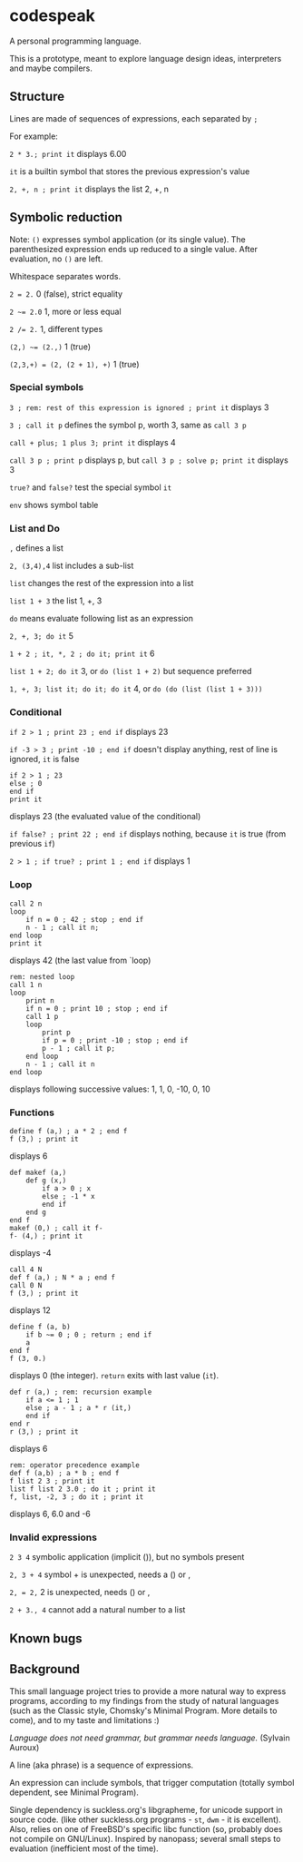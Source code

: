 # codespeak
A personal programming language.

This is a prototype, meant to explore language design ideas, interpreters and maybe compilers.

## Structure

Lines are made of sequences of expressions, each separated by `;`

For example:

`2 * 3.; print it` displays 6.00

`it` is a builtin symbol that stores the previous expression's value

`2, +, n ; print it` displays the list 2, +, n 

## Symbolic reduction

Note: `()` expresses symbol application (or its single value).
The parenthesized expression ends up reduced to a single value.
After evaluation, no `()` are left.

Whitespace separates words.

`2 = 2.` 0 (false), strict equality

`2 ~= 2.0` 1, more or less equal

`2 /= 2.` 1, different types

`(2,) ~= (2.,)` 1 (true)

`(2,3,+) = (2, (2 + 1), +)` 1 (true)

### Special symbols

`3 ; rem: rest of this expression is ignored ; print it` displays 3

`3 ; call it p` defines the symbol p, worth 3, same as `call 3 p`

`call + plus; 1 plus 3; print it` displays 4

`call 3 p ; print p` displays p, but `call 3 p ; solve p; print it` displays 3

`true?` and `false?` test the special symbol `it`

`env` shows symbol table

### List and Do

`,` defines a list

`2, (3,4),4` list includes a sub-list

`list` changes the rest of the expression into a list

`list 1 + 3` the list 1, +, 3

`do` means evaluate following list as an expression

`2, +, 3; do it` 5

`1 + 2 ; it, *, 2 ; do it; print it` 6

`list 1 + 2; do it` 3, or `do (list 1 + 2)` but sequence preferred

`1, +, 3; list it; do it; do it` 4, or `do (do (list (list 1 + 3)))`

### Conditional

`if 2 > 1 ; print 23 ; end if` displays 23

`if -3 > 3 ; print -10 ; end if` doesn't display anything, rest of line is ignored, `it` is false

```
if 2 > 1 ; 23
else ; 0
end if 
print it
```
displays 23 (the evaluated value of the conditional)

`if false? ; print 22 ; end if` displays nothing, because `it` is true (from previous `if`)

`2 > 1 ; if true? ; print 1 ; end if` displays 1

### Loop

```
call 2 n
loop
	if n = 0 ; 42 ; stop ; end if
	n - 1 ; call it n;
end loop
print it
```
displays 42 (the last value from `loop)

```
rem: nested loop
call 1 n
loop  
	print n
	if n = 0 ; print 10 ; stop ; end if
	call 1 p
	loop
		print p
		if p = 0 ; print -10 ; stop ; end if
		p - 1 ; call it p;
	end loop
	n - 1 ; call it n
end loop
```
displays following successive values: 1, 1, 0, -10, 0, 10


### Functions

```
define f (a,) ; a * 2 ; end f
f (3,) ; print it
```
displays 6

```
def makef (a,)
	def g (x,)
		if a > 0 ; x
		else ; -1 * x
		end if
	end g
end f
makef (0,) ; call it f-
f- (4,) ; print it
```
displays -4 

```
call 4 N
def f (a,) ; N * a ; end f
call 0 N
f (3,) ; print it
```
displays 12

```
define f (a, b)
	if b ~= 0 ; 0 ; return ; end if
	a
end f
f (3, 0.)
```
displays 0 (the integer). `return` exits with last value (`it`).

```
def r (a,) ; rem: recursion example
	if a <= 1 ; 1 
	else ; a - 1 ; a * r (it,)
	end if
end r
r (3,) ; print it
```
displays 6

```
rem: operator precedence example
def f (a,b) ; a * b ; end f
f list 2 3 ; print it
list f list 2 3.0 ; do it ; print it
f, list, -2, 3 ; do it ; print it
```
displays 6, 6.0 and -6

### Invalid expressions

`2 3 4` symbolic application (implicit ()), but no symbols present

`2, 3 + 4` symbol + is unexpected, needs a () or ,

`2, = 2,` 2 is unexpected, needs () or ,

`2 + 3., 4` cannot add a natural number to a list


## Known bugs


## Background

This small language project tries to provide a more natural way to express programs, 
according to my findings from the study of natural languages 
(such as the Classic style, Chomsky's Minimal Program. More details to come),
and to my taste and limitations :)

*Language does not need grammar, but grammar needs language.* (Sylvain Auroux)

A line (aka phrase) is a sequence of expressions.

An expression can include symbols, that trigger computation (totally symbol dependent, see Minimal Program).

Single dependency is suckless.org's libgrapheme, for unicode support in source code.
(like other suckless.org programs - `st`, `dwm` - it is excellent).
Also, relies on one of FreeBSD's specific libc function (so, probably does not compile on GNU/Linux).
Inspired by nanopass; several small steps to evaluation (inefficient most of the time).


